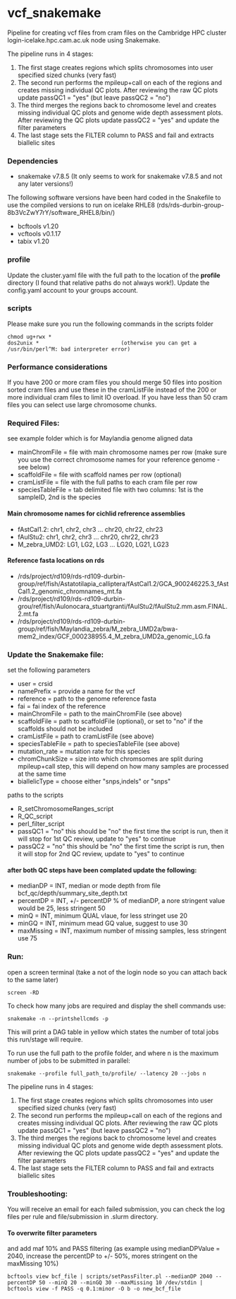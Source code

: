 # vcf_snakemake

Pipeline for creating vcf files from cram files on the Cambridge HPC cluster login-icelake.hpc.cam.ac.uk node using Snakemake.

The pipeline runs in 4 stages:
1. The first stage creates regions which splits chromosomes into user specified sized chunks (very fast)
2. The second run performs the mpileup+call on each of the regions and creates missing individual QC plots. After reviewing the raw QC plots update passQC1 = "yes" (but leave passQC2 = "no")
3. The third merges the regions back to chromosome level and creates missing individual QC plots and genome wide depth assessment plots. After reviewing the QC plots update passQC2 = "yes" and update the filter parameters
6. The last stage sets the FILTER column to PASS and fail and extracts biallelic sites


### Dependencies
- snakemake v7.8.5  (It only seems to work for snakemake v7.8.5 and not any later versions!)

The following software versions have been hard coded in the Snakefile to use the compiled versions to run on icelake RHLE8 (rds/rds-durbin-group-8b3VcZwY7rY/software_RHEL8/bin/)
- bcftools v1.20
- vcftools v0.1.17
- tabix v1.20

### profile
Update the cluster.yaml file with the full path to the location of the **profile** directory (I found that relative paths do not always work!). Update the config.yaml account to your groups account.

### scripts
Please make sure you run the following commands in the scripts folder
```
chmod ug+rwx *
dos2unix *                          (otherwise you can get a /usr/bin/perl^M: bad interpreter error)
```

### Performance considerations
If you have 200 or more cram files you should merge 50 files into position sorted cram files and use these in the cramListFile instead of the 200 or more individual cram files to limit IO overload. If you have less than 50 cram files you can select use large chromosome chunks.


### Required Files:
see example folder which is for Maylandia genome aligned data
- mainChromFile = file with main chromosome names per row (make sure you use the correct chromosome names for your reference genome - see below)
- scaffoldFile = file with scaffold names per row (optional)
- cramListFile = file with the full paths to each cram file per row
- speciesTableFile = tab delimited file with two columns: 1st is the sampleID, 2nd is the species

#### Main chromosome names for cichlid refrerence assemblies
- fAstCal1.2: chr1, chr2, chr3 ... chr20, chr22, chr23
- fAulStu2:  chr1, chr2, chr3 ... chr20, chr22, chr23
- M_zebra_UMD2: LG1, LG2, LG3 ... LG20, LG21, LG23

#### Reference fasta locations on rds
- /rds/project/rd109/rds-rd109-durbin-group/ref/fish/Astatotilapia_calliptera/fAstCal1.2/GCA_900246225.3_fAstCal1.2_genomic_chromnames_mt.fa
- /rds/project/rd109/rds-rd109-durbin-grou/ref/fish/Aulonocara_stuartgranti/fAulStu2/fAulStu2.mm.asm.FINAL.2.mt.fa
- /rds/project/rd109/rds-rd109-durbin-group/ref/fish/Maylandia_zebra/M_zebra_UMD2a/bwa-mem2_index/GCF_000238955.4_M_zebra_UMD2a_genomic_LG.fa

### Update the Snakemake file:
set the following parameters
- user = crsid
- namePrefix = provide a name for the vcf
- reference = path to the genome reference fasta
- fai = fai index of the reference
- mainChromFile = path to the mainChromFile (see above)
- scaffoldFile = path to scaffoldFile (optional), or set to "no" if the scaffolds should not be included
- cramListFile = path to cramListFile (see above)
- speciesTableFile = path to speciesTableFile (see above)
- mutation_rate = mutation rate for this species
- chromChunkSize = size into which chromsomes are split during mpileup+call step, this will depend on how many samples are processed at the same time
- biallelicType = choose either "snps,indels" or "snps"

paths to the scripts
- R_setChromosomeRanges_script
- R_QC_script
- perl_filter_script
- passQC1 = "no" this should be "no" the first time the script is run, then it will stop for 1st QC review, update to "yes" to continue
- passQC2 = "no" this should be "no" the first time the script is run, then it will stop for 2nd QC review, update to "yes" to continue

#### after both QC steps have been complated update the following:
- medianDP = INT, median or mode depth from file bcf_qc/depth/summary_site_depth.txt
- percentDP = INT, +/- percentDP % of medianDP, a nore stringent value would be 25, less stringent 50
- minQ = INT, minimum QUAL vlaue, for less stringet use 20
- minGQ = INT, minimum mead GQ value, suggest to use 30
- maxMissing = INT, maximum number of missing samples, less stringent use 75



### Run:
open a screen terminal (take a not of the login node so you can attach back to the same later)
```
screen -RD
```

To check how many jobs are required and display the shell commands use:
 ```
snakemake -n --printshellcmds -p
```
This will print a DAG table in yellow which states the number of total jobs this run/stage will require.


To run use the full path to the profile folder, and where n is the maximum number of jobs to be submitted in parallel:
```
snakemake --profile full_path_to/profile/ --latency 20 --jobs n
```

The pipeline runs in 4 stages:
1. The first stage creates regions which splits chromosomes into user specified sized chunks (very fast)
2. The second run performs the mpileup+call on each of the regions and creates missing individual QC plots. After reviewing the raw QC plots update passQC1 = "yes" (but leave passQC2 = "no")
3. The third merges the regions back to chromosome level and creates missing individual QC plots and genome wide depth assessment plots. After reviewing the QC plots update passQC2 = "yes" and update the filter parameters
6. The last stage sets the FILTER column to PASS and fail and extracts biallelic sites


### Troubleshooting:
You will receive an email for each failed submission, you can check the log files per rule and file/submission in .slurm directory.


#### To overwrite filter parameters
and add maf 10% and PASS filtering (as example using medianDPValue = 2040, increase the percentDP to +/- 50%, mores stringent on the maxMissing 10%)

```
bcftools view bcf_file | scripts/setPassFilter.pl --medianDP 2040 --percentDP 50 --minQ 20 --minGQ 30 --maxMissing 10 /dev/stdin | bcftools view -f PASS -q 0.1:minor -O b -o new_bcf_file
```

